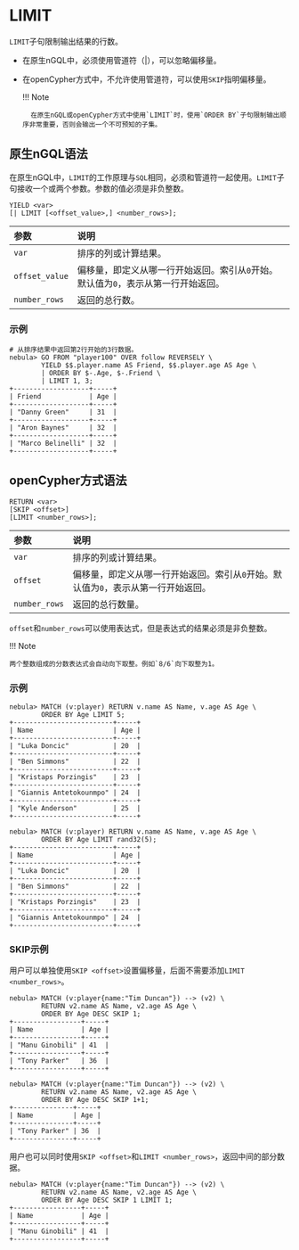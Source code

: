 # LIMIT

`LIMIT`子句限制输出结果的行数。

- 在原生nGQL中，必须使用管道符（|），可以忽略偏移量。

- 在openCypher方式中，不允许使用管道符，可以使用`SKIP`指明偏移量。

  !!! Note

        在原生nGQL或openCypher方式中使用`LIMIT`时，使用`ORDER BY`子句限制输出顺序非常重要，否则会输出一个不可预知的子集。

## 原生nGQL语法

在原生nGQL中，`LIMIT`的工作原理与`SQL`相同，必须和管道符一起使用。`LIMIT`子句接收一个或两个参数。参数的值必须是非负整数。

```ngql
YIELD <var>
[| LIMIT [<offset_value>,] <number_rows>];
```

|参数|说明|
|:--|:--|
|`var`|排序的列或计算结果。|
|`offset_value`|偏移量，即定义从哪一行开始返回。索引从`0`开始。默认值为`0`，表示从第一行开始返回。|
|`number_rows`|返回的总行数。|

### 示例

```ngql
# 从排序结果中返回第2行开始的3行数据。
nebula> GO FROM "player100" OVER follow REVERSELY \
        YIELD $$.player.name AS Friend, $$.player.age AS Age \
        | ORDER BY $-.Age, $-.Friend \
        | LIMIT 1, 3;
+-------------------+-----+
| Friend            | Age |
+-------------------+-----+
| "Danny Green"     | 31  |
+-------------------+-----+
| "Aron Baynes"     | 32  |
+-------------------+-----+
| "Marco Belinelli" | 32  |
+-------------------+-----+
```

## openCypher方式语法

```ngql
RETURN <var>
[SKIP <offset>]
[LIMIT <number_rows>];
```

|参数|说明|
|:--|:--|
|`var`|排序的列或计算结果。|
|`offset`|偏移量，即定义从哪一行开始返回。索引从`0`开始。默认值为`0`，表示从第一行开始返回。|
|`number_rows`|返回的总行数量。|

`offset`和`number_rows`可以使用表达式，但是表达式的结果必须是非负整数。

!!! Note

    两个整数组成的分数表达式会自动向下取整。例如`8/6`向下取整为1。

### 示例

```ngql
nebula> MATCH (v:player) RETURN v.name AS Name, v.age AS Age \
        ORDER BY Age LIMIT 5;
+-------------------------+-----+
| Name                    | Age |
+-------------------------+-----+
| "Luka Doncic"           | 20  |
+-------------------------+-----+
| "Ben Simmons"           | 22  |
+-------------------------+-----+
| "Kristaps Porzingis"    | 23  |
+-------------------------+-----+
| "Giannis Antetokounmpo" | 24  |
+-------------------------+-----+
| "Kyle Anderson"         | 25  |
+-------------------------+-----+

nebula> MATCH (v:player) RETURN v.name AS Name, v.age AS Age \
        ORDER BY Age LIMIT rand32(5);
+-------------------------+-----+
| Name                    | Age |
+-------------------------+-----+
| "Luka Doncic"           | 20  |
+-------------------------+-----+
| "Ben Simmons"           | 22  |
+-------------------------+-----+
| "Kristaps Porzingis"    | 23  |
+-------------------------+-----+
| "Giannis Antetokounmpo" | 24  |
+-------------------------+-----+
```

### SKIP示例

用户可以单独使用`SKIP <offset>`设置偏移量，后面不需要添加`LIMIT <number_rows>`。

```ngql
nebula> MATCH (v:player{name:"Tim Duncan"}) --> (v2) \
        RETURN v2.name AS Name, v2.age AS Age \
        ORDER BY Age DESC SKIP 1;
+-----------------+-----+
| Name            | Age |
+-----------------+-----+
| "Manu Ginobili" | 41  |
+-----------------+-----+
| "Tony Parker"   | 36  |
+-----------------+-----+

nebula> MATCH (v:player{name:"Tim Duncan"}) --> (v2) \
        RETURN v2.name AS Name, v2.age AS Age \
        ORDER BY Age DESC SKIP 1+1;
+---------------+-----+
| Name          | Age |
+---------------+-----+
| "Tony Parker" | 36  |
+---------------+-----+
```

用户也可以同时使用`SKIP <offset>`和`LIMIT <number_rows>`，返回中间的部分数据。

```ngql
nebula> MATCH (v:player{name:"Tim Duncan"}) --> (v2) \
        RETURN v2.name AS Name, v2.age AS Age \
        ORDER BY Age DESC SKIP 1 LIMIT 1;
+-----------------+-----+
| Name            | Age |
+-----------------+-----+
| "Manu Ginobili" | 41  |
+-----------------+-----+
```
<!--
## 性能提示

Nebula Graph {{ nebula.release }} 未实现 `LIMIT` 语句的存储层下推优化, 类似 `MATCH (n:T) RETURN n LIMIT 10` 语句或者 `LOOKUP on i_T | LIMIT 10` 语句会发生 graphd 资源占用过大的问题：一个 graphd 会从所有的 storaged 获取全部T类型的点，然后返回 10 个。如果全部数据量很大，graphd 此时通常会消耗大量内存，甚至 OOM。
-->
